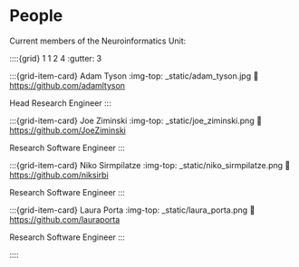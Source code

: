# People

Current members of the Neuroinformatics Unit:

::::{grid} 1 1 2 4
:gutter: 3

:::{grid-item-card} Adam Tyson
:img-top: _static/adam_tyson.jpg
:link: https://github.com/adamltyson

Head Research Engineer
:::

:::{grid-item-card} Joe Ziminski
:img-top: _static/joe_ziminski.png
:link: https://github.com/JoeZiminski

Research Software Engineer
:::

:::{grid-item-card} Niko Sirmpilatze
:img-top: _static/niko_sirmpilatze.png
:link: https://github.com/niksirbi

Research Software Engineer
:::

:::{grid-item-card} Laura Porta
:img-top: _static/laura_porta.png
:link: https://github.com/lauraporta

Research Software Engineer
:::

::::